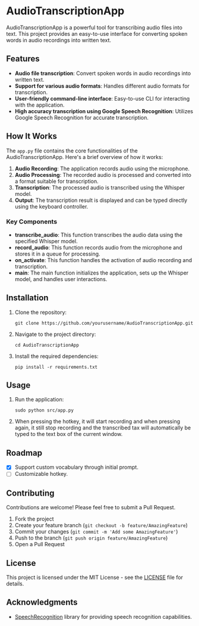 # AudioTranscriptionApp

AudioTranscriptionApp is a powerful tool for transcribing audio files into text. This project provides an easy-to-use interface for converting spoken words in audio recordings into written text.

## Features

- **Audio file transcription**: Convert spoken words in audio recordings into written text.
- **Support for various audio formats**: Handles different audio formats for transcription.
- **User-friendly command-line interface**: Easy-to-use CLI for interacting with the application.
- **High accuracy transcription using Google Speech Recognition**: Utilizes Google Speech Recognition for accurate transcription.

## How It Works

The `app.py` file contains the core functionalities of the AudioTranscriptionApp. Here's a brief overview of how it works:

1. **Audio Recording**: The application records audio using the microphone.
2. **Audio Processing**: The recorded audio is processed and converted into a format suitable for transcription.
3. **Transcription**: The processed audio is transcribed using the Whisper model.
4. **Output**: The transcription result is displayed and can be typed directly using the keyboard controller.

### Key Components

- **transcribe_audio**: This function transcribes the audio data using the specified Whisper model.
- **record_audio**: This function records audio from the microphone and stores it in a queue for processing.
- **on_activate**: This function handles the activation of audio recording and transcription.
- **main**: The main function initializes the application, sets up the Whisper model, and handles user interactions.

## Installation

1. Clone the repository:
   ```
   git clone https://github.com/yourusername/AudioTranscriptionApp.git
   ```
2. Navigate to the project directory:
   ```
   cd AudioTranscriptionApp
   ```
3. Install the required dependencies:
   ```
   pip install -r requirements.txt
   ```

## Usage

1. Run the application:
   ```
   sudo python src/app.py
   ```
2. When pressing the hotkey, it will start recording and when pressing again, it still stop recording and the transcribed tax will automatically be typed to the text box of the current window.

## Roadmap

- [x] Support custom vocabulary through initial prompt.
- [ ] Customizable hotkey.

## Contributing

Contributions are welcome! Please feel free to submit a Pull Request.

1. Fork the project
2. Create your feature branch (`git checkout -b feature/AmazingFeature`)
3. Commit your changes (`git commit -m 'Add some AmazingFeature'`)
4. Push to the branch (`git push origin feature/AmazingFeature`)
5. Open a Pull Request

## License

This project is licensed under the MIT License - see the [LICENSE](LICENSE) file for details.

## Acknowledgments

- [SpeechRecognition](https://pypi.org/project/SpeechRecognition/) library for providing speech recognition capabilities.
